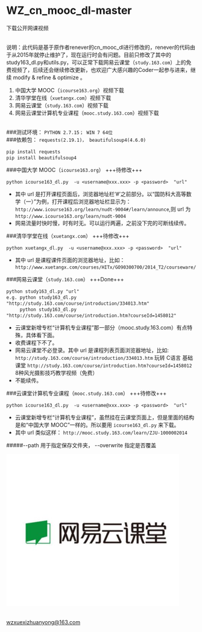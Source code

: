# WZ_cn_mooc_dl-master
下载公开网课视频

<br>说明：此代码是基于原作者renever的cn_mooc_dl进行修改的，renever的代码由于从2015年就停止维护了，现在运行时会有问题。目前只修改了其中的study163_dl.py和utils.py，可以正常下载网易云课堂（`study.163.com`）上的免费视频了，后续还会继续修改更新，也欢迎广大感兴趣的Coder一起参与进来，继续 modify & refine & optimize 。

1. 中国大学 MOOC（`icourse163.org`）视频下载
2. 清华学堂在线（`xuetangx.com`）视频下载
3. 网易云课堂（`study.163.com`）视频下载
4. 网易云课堂计算机专业课程（`mooc.study.163.com`）视频下载

<br>###测试环境：   `PYTHON 2.7.15； WIN 7 64位`
<br>###依赖包： `requests(2.19.1)， beautifulsoup4(4.6.0)`

	pip install requests
	pip install beautifulsoup4


###中国大学 MOOC（`icourse163.org`）       +++待修改+++

    python icourse163_dl.py  -u <username@xxx.xxx> -p <password>  "url"

* 其中 url 是打开课程页面后，浏览器地址栏‘#’之前部分。以“国防科大高等数学（一）”为例，打开课程后浏览器地址栏显示为：
`http://www.icourse163.org/learn/nudt-9004#/learn/announce`,则 url 为 `http://www.icourse163.org/learn/nudt-9004`
* 网易流量时快时慢，时有时无。可以运行两遍，之前没下完的可断线续传。



###清华学堂在线（`xuetangx.com`）       +++待修改+++

    python xuetangx_dl.py  -u <username@xxx.xxx> -p <password>  "url"
    
* 其中 url 是课程课件页面的浏览器地址，比如：`http://www.xuetangx.com/courses/HITx/GO90300700/2014_T2/courseware/`




###网易云课堂（`study.163.com`）       +++Done+++

    python study163_dl.py "url"
    e.g. python study163_dl.py "http://study.163.com/course/introduction/334013.htm"
         python study163_dl.py "http://study.163.com/course/introduction.htm?courseId=1458012"
	 
* 云课堂新增专栏“计算机专业课程”那一部分（mooc.study.163.com）有点特殊，具体看下面。
* 收费课程下不了。
* 网易云课堂不必登录。其中 url 是课程列表页面浏览器地址，比如:
`http://study.163.com/course/introduction/334013.htm`  玩转 C语言 基础课堂
`http://study.163.com/course/introduction.htm?courseId=1458012`  8种风光摄影技巧教学视频（免费）
* 不能续传。




###云课堂计算机专业课程（`mooc.study.163.com`）      +++待修改+++

    python icourse163_dl.py  -u <username@xxx.xxx> -p <password>  "url" 
    
* 云课堂新增专栏“计算机专业课程”，虽然挂在云课堂页面上，但是里面的结构是和“中国大学 MOOC”一样的。所以要用 `icourse163_dl.py` 来下载。
* 其中 url 类似这样： `http://mooc.study.163.com/learn/ZJU-1000002014`


#####--path 用于指定保存文件夹， --overwrite 指定是否覆盖

![](logo/wangyiykt.jpg)

<br>wzxuexizhuanyong@163.com

